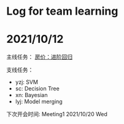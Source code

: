 # Log for team learning

# 2021/10/12

主线任务：
[房价：进阶回归](https://www.kaggle.com/c/house-prices-advanced-regression-techniques/)

支线任务：
 - yzj: SVM
 - sc: Decision Tree
 - xn: Bayesian
 - lyj: Model merging

下次开会时间: Meeting1 2021/10/20 Wed